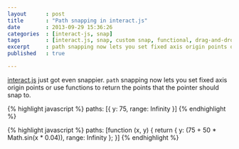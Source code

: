 ```yaml
---
layout      : post
title       : "Path snapping in interact.js"
date        : 2013-09-29 15:36:26
categories  : [interact-js, snap]
tags        : [interact.js, snap, custom snap, functional, drag-and-drop, drag and drop, draggable, droppable]
excerpt     : path snapping now lets you set fixed axis origin points or use functions to return the points that the pointer should snap to.
published   : true

---
```

<script src="{{ site.baseurl }}/js/interact.js"></script>
<script src="{{ site.baseurl }}/js/underscore.js"></script>
<script src="{{ site.baseurl }}/js/ijs-demo.js"></script>
<style type="text/css" src="{{ site.baseurl }}/css/taye.css"></style>

[interact.js][ijs-gh] just got even snappier. `path` snapping now lets you set fixed axis origin points or use functions to return the points that the pointer should snap to.

<div class="snap-example">
<div class="canvas-group">
<canvas id="line-path"> </canvas>
<canvas id="line-drag" class="overlay-canvas"> </canvas>
</div>
<div class="snippet">

{% highlight javascript %}
paths: [{
    y: 75,
    range: Infinity
}]
{% endhighlight %}

</div>
</div>

<div class="snap-example">
<div class="canvas-group">
<canvas id="sin-path" > </canvas>
<canvas id="sin-drag" class="overlay-canvas"> </canvas>
</div>
<div class="snippet">

{% highlight javascript %}
paths: [function (x, y) {
    return {
        y: (75 + 50 * Math.sin(x * 0.04)),
        range: Infinity
    };
}]
{% endhighlight %}

</div>
</div>

[ijs-gh]: https://github.com/taye/interact.js
